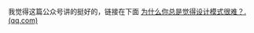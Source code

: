 
我觉得这篇公众号讲的挺好的，链接在下面
[为什么你总是觉得设计模式很难？. (qq.com)](https://mp.weixin.qq.com/s/Phiab8CD80Zzqr3rCPe5vw)

